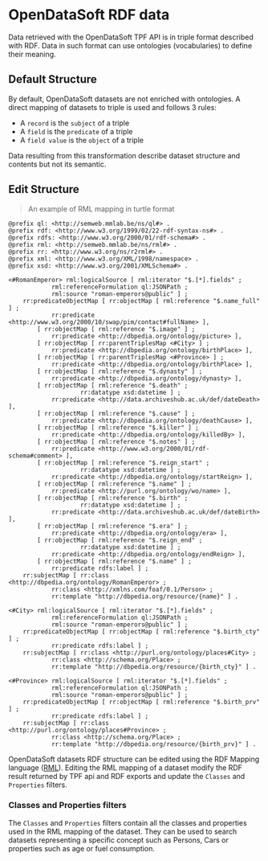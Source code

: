 # OpenDataSoft RDF data

Data retrieved with the OpenDataSoft TPF API is in triple format described with RDF.
Data in such format can use ontologies (vocabularies) to define their meaning.

## Default Structure

By default, OpenDataSoft datasets are not enriched with ontologies. A direct mapping
of datasets to triple is used and follows 3 rules:

* A `record` is the `subject` of a triple
* A `field` is the `predicate` of a triple
* A `field value` is the `object` of a triple

Data resulting from this transformation describe dataset structure and contents but not its semantic.

## Edit Structure

> An example of RML mapping in turtle format

```turtle
@prefix ql: <http://semweb.mmlab.be/ns/ql#> .
@prefix rdf: <http://www.w3.org/1999/02/22-rdf-syntax-ns#> .
@prefix rdfs: <http://www.w3.org/2000/01/rdf-schema#> .
@prefix rml: <http://semweb.mmlab.be/ns/rml#> .
@prefix rr: <http://www.w3.org/ns/r2rml#> .
@prefix xml: <http://www.w3.org/XML/1998/namespace> .
@prefix xsd: <http://www.w3.org/2001/XMLSchema#> .

<#RomanEmperor> rml:logicalSource [ rml:iterator "$.[*].fields" ;
            rml:referenceFormulation ql:JSONPath ;
            rml:source "roman-emperors@public" ] ;
    rr:predicateObjectMap [ rr:objectMap [ rml:reference "$.name_full" ] ;
            rr:predicate <http://www.w3.org/2000/10/swap/pim/contact#fullName> ],
        [ rr:objectMap [ rml:reference "$.image" ] ;
            rr:predicate <http://dbpedia.org/ontology/picture> ],
        [ rr:objectMap [ rr:parentTriplesMap <#City> ] ;
            rr:predicate <http://dbpedia.org/ontology/birthPlace> ],
        [ rr:objectMap [ rr:parentTriplesMap <#Province> ] ;
            rr:predicate <http://dbpedia.org/ontology/birthPlace> ],
        [ rr:objectMap [ rml:reference "$.dynasty" ] ;
            rr:predicate <http://dbpedia.org/ontology/dynasty> ],
        [ rr:objectMap [ rml:reference "$.death" ;
                    rr:datatype xsd:datetime ] ;
            rr:predicate <http://data.archiveshub.ac.uk/def/dateDeath> ],
        [ rr:objectMap [ rml:reference "$.cause" ] ;
            rr:predicate <http://dbpedia.org/ontology/deathCause> ],
        [ rr:objectMap [ rml:reference "$.killer" ] ;
            rr:predicate <http://dbpedia.org/ontology/killedBy> ],
        [ rr:objectMap [ rml:reference "$.notes" ] ;
            rr:predicate <http://www.w3.org/2000/01/rdf-schema#comment> ],
        [ rr:objectMap [ rml:reference "$.reign_start" ;
                    rr:datatype xsd:datetime ] ;
            rr:predicate <http://dbpedia.org/ontology/startReign> ],
        [ rr:objectMap [ rml:reference "$.name" ] ;
            rr:predicate <http://purl.org/ontology/wo/name> ],
        [ rr:objectMap [ rml:reference "$.birth" ;
                    rr:datatype xsd:datetime ] ;
            rr:predicate <http://data.archiveshub.ac.uk/def/dateBirth> ],
        [ rr:objectMap [ rml:reference "$.era" ] ;
            rr:predicate <http://dbpedia.org/ontology/era> ],
        [ rr:objectMap [ rml:reference "$.reign_end" ;
                    rr:datatype xsd:datetime ] ;
            rr:predicate <http://dbpedia.org/ontology/endReign> ],
        [ rr:objectMap [ rml:reference "$.name" ] ;
            rr:predicate rdfs:label ] ;
    rr:subjectMap [ rr:class <http://dbpedia.org/ontology/RomanEmperor> ;
            rr:class <http://xmlns.com/foaf/0.1/Person> ;
            rr:template "http://dbpedia.org/resource/{name}" ] .

<#City> rml:logicalSource [ rml:iterator "$.[*].fields" ;
            rml:referenceFormulation ql:JSONPath ;
            rml:source "roman-emperors@public" ] ;
    rr:predicateObjectMap [ rr:objectMap [ rml:reference "$.birth_cty" ] ;
            rr:predicate rdfs:label ] ;
    rr:subjectMap [ rr:class <http://purl.org/ontology/places#City> ;
            rr:class <http://schema.org/Place> ;
            rr:template "http://dbpedia.org/resource/{birth_cty}" ] .

<#Province> rml:logicalSource [ rml:iterator "$.[*].fields" ;
            rml:referenceFormulation ql:JSONPath ;
            rml:source "roman-emperors@public" ] ;
    rr:predicateObjectMap [ rr:objectMap [ rml:reference "$.birth_prv" ] ;
            rr:predicate rdfs:label ] ;
    rr:subjectMap [ rr:class <http://purl.org/ontology/places#Province> ;
            rr:class <http://schema.org/Place> ;
            rr:template "http://dbpedia.org/resource/{birth_prv}" ] .

```

OpenDataSoft datasets RDF structure can be edited using the RDF Mapping language ([RML](http://rml.io/)).
Editing the RML mapping of a dataset modify the RDF result returned by TPF api and RDF exports and update the `Classes` and `Properties` filters.

### Classes and Properties filters

The `Classes` and `Properties` filters contain all the classes and properties used in the RML mapping of the dataset.
They can be used to search datasets representing a specific concept such as Persons, Cars or properties such as age or fuel consumption.
